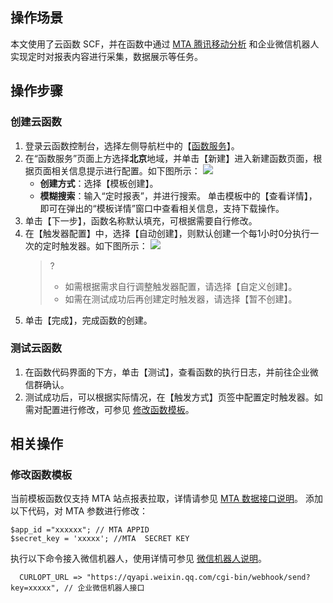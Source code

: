 ## 操作场景

本文使用了云函数 SCF，并在函数中通过 [MTA 腾讯移动分析](https://mta.qq.com/) 和企业微信机器人实现定时对报表内容进行采集，数据展示等任务。

## 操作步骤

### 创建云函数

1. 登录云函数控制台，选择左侧导航栏中的【[函数服务](https://console.cloud.tencent.com/scf/list)】。
2. 在“函数服务”页面上方选择**北京**地域，并单击【新建】进入新建函数页面，根据页面相关信息提示进行配置。如下图所示：
	![](https://main.qcloudimg.com/raw/dd9c273399f3aa01b1b3c52935f4e3c8.jpg)
	- **创建方式**：选择【模板创建】。
	- **模糊搜索**：输入“定时报表”，并进行搜索。
		单击模板中的【查看详情】，即可在弹出的“模板详情”窗口中查看相关信息，支持下载操作。 
3. 单击【下一步】，函数名称默认填充，可根据需要自行修改。
4. 在【触发器配置】中，选择【自动创建】，则默认创建一个每1小时0分执行一次的定时触发器。如下图所示：
![](https://main.qcloudimg.com/raw/f78f12accbdc95ccc728f90308722f04.jpg)
   >?
   >- 如需根据需求自行调整触发器配置，请选择【自定义创建】。
   >- 如需在测试成功后再创建定时触发器，请选择【暂不创建】。
5. 单击【完成】，完成函数的创建。


### 测试云函数

1. 在函数代码界面的下方，单击【测试】，查看函数的执行日志，并前往企业微信群确认。
2. 测试成功后，可以根据实际情况，在【触发方式】页签中配置定时触发器。如需对配置进行修改，可参见 [修改函数模板](#puppeteer)。


## 相关操作 

### 修改函数模板[](id:puppeteer)

当前模板函数仅支持 MTA 站点报表拉取，详情请参见 [MTA 数据接口说明](https://mta.qq.com/docs/h5_api.html)。
添加以下代码，对 MTA 参数进行修改：

```
$app_id ="xxxxxx"; // MTA APPID 
$secret_key = 'xxxxx'; //MTA  SECRET KEY
```

执行以下命令接入微信机器人，使用详情可参见 [微信机器人说明](https://work.weixin.qq.com/help?person_id=1&doc_id=13376)。

```
  CURLOPT_URL => "https://qyapi.weixin.qq.com/cgi-bin/webhook/send?key=xxxxx", // 企业微信机器人接口
```
